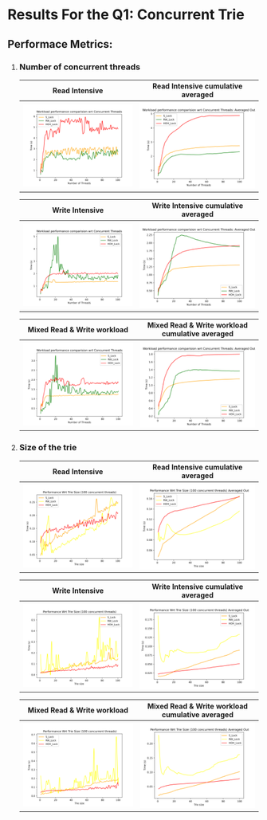 # Results For the Q1: Concurrent Trie

## Performace Metrics: 

1) ### Number of concurrent threads
    Read Intensive             |  Read Intensive cumulative averaged
    :-------------------------:|:-------------------------:
    ![](metrics_tests/number_of_threads/plots/nthreads_comp_read.png)  |  ![](metrics_tests/number_of_threads/plots/nthreads_comp_avg_read.png)

    
    Write Intensive             |  Write Intensive cumulative averaged
    :-------------------------:|:-------------------------:
    ![](metrics_tests/number_of_threads/plots/nthreads_comp_write.png)  |  ![](metrics_tests/number_of_threads/plots/nthreads_comp_avg_write.png)

    Mixed Read & Write workload|  Mixed Read & Write workload cumulative averaged
    :-------------------------:|:-------------------------:
    ![](metrics_tests/number_of_threads/plots/nthreads_comp_50-50.png)  |  ![](metrics_tests/number_of_threads/plots/nthreads_comp_avg_50-50.png)


2) ### Size of the trie

    Read Intensive             |  Read Intensive cumulative averaged
    :-------------------------:|:-------------------------:
    ![](metrics_tests/trie_size/plots/size_comp_read.png)  |  ![](metrics_tests/trie_size/plots/size_comp_Avg_read.png)

    
    Write Intensive             |  Write Intensive cumulative averaged
    :-------------------------:|:-------------------------:
    ![](metrics_tests/trie_size/plots/size_comp_write.png)  |  ![](metrics_tests/trie_size/plots/size_comp_Avg_write.png)

    Mixed Read & Write workload|  Mixed Read & Write workload cumulative averaged
    :-------------------------:|:-------------------------:
    ![](metrics_tests/trie_size/plots/size_comp_50-50.png)  |  ![](metrics_tests/trie_size/plots/size_comp_Avg_50-50.png)